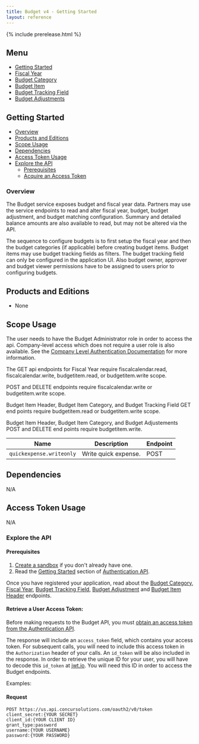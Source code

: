 ```yaml
---
title: Budget v4 - Getting Started
layout: reference
---
```


{% include prerelease.html %}

## Menu

* [Getting Started](./getting-started.html)
* [Fiscal Year](/api-reference/budget/v4.fiscal-year.html)
* [Budget Category](/api-reference/budget/v4.budget-category.html)
* [Budget Item](/api-reference/budget/v4.budget-header.html)
* [Budget Tracking Field](/api-reference/budget/v4.budget-trackingfield.html)
* [Budget Adjustments](/api-reference/budget/v4.budget-adjustments.html)

## Getting Started

* [Overview](#overview)
* [Products and Editions](#products-editions)
* [Scope Usage](#scope-usage)
* [Dependencies](#dependencies)
* [Access Token Usage](#access-token-usage)
* [Explore the API](#explore-the-api)
  * [Prerequisites](#prerequisites)
  * [Acquire an Access Token](#retrieve-a-user-access-token)

### <a name="overview"></a>Overview

The Budget service exposes budget and fiscal year data.  Partners may use the service endpoints to read and alter fiscal year, budget, budget adjustment, and budget matching configuration.
Summary and detailed balance amounts are also available to read, but may not be altered via the API.

The sequence to configure budgets is to first setup the fiscal year and then the budget categories (if applicable) before creating budget items.
Budget items may use budget tracking fields as filters. The budget tracking field can only be configured in the application UI. Also budget owner,
approver and budget viewer permissions have to be assigned to users prior to configuring budgets.

## <a name="products-editions"></a>Products and Editions

* None

## <a name="scope-usage"></a>Scope Usage

The user needs to have the Budget Administrator role in order to access the api.  Company-level access which does not require a user role is also available.  See the [Company Level Authentication Documentation](#https://developer.concur.com/api-reference/authentication/company-auth.html) for more information.

The GET api endpoints for Fiscal Year require fiscalcalendar.read, fiscalcalendar.write, budgetitem.read, or budgetitem.write scope.

POST and DELETE endpoints require fiscalcalendar.write or budgetitem.write scope.

Budget Item Header, Budget Item Category, and Budget Tracking Field GET end points require budgetitem.read or budgetitem.write scope.

Budget Item Header, Budget Item Category, and Budget Adjustements POST and DELETE end points require budgetitem.write.

Name|Description|Endpoint
---|---|---
`quickexpense.writeonly`|Write quick expense.|POST

## <a name="dependencies"></a>Dependencies

N/A

## <a name="access-token-usage"></a>Access Token Usage

N/A

### <a name="explore-the-api"></a>Explore the API

#### <a name="prerequisites"></a>Prerequisites

1. [Create a sandbox](https://developer.concur.com/manage-apps/register.html) if you don't already have one.
2. Read the [Getting Started](https://developer.concur.com/api-reference/authentication/getting-started.html) section of [Authentication API](https://developer.concur.com/api-reference/authentication/apidoc.html).

Once you have registered your application, read about the [Budget Category](/api-reference/budget/budget-category.html), [Fiscal Year](/api-reference/budget/fiscal-year.html), [Budget Tracking Field](/api-reference/budget/budget-trackingfield.html), [Budget Adjustment](/api-reference/budget/budget-adjustments.html) and [Budget Item Header](/api-reference/budget/budget-header.html) endpoints.

#### <a name="retrieve-a-user-access-token"></a>Retrieve a User Access Token:

Before making requests to the Budget API, you must [obtain an access token from the Authentication API](https://developer.concur.com/api-reference/authentication/getting-started.html).

The response will include an `access_token` field, which contains your access token. For subsequent calls, you will need to include this access token in the `Authorization` header of your calls. An `id_token` will be also included in the response. In order to retrieve the unique ID for your user, you will have to decode this `id_token` at [jwt.io](https://jwt.io/). You will need this ID in order to access the Budget endpoints.

Examples:

#### Request
```http
POST https://us.api.concursolutions.com/oauth2/v0/token
client_secret:{YOUR SECRET}
client_id:{YOUR CLIENT ID}
grant_type:password
username:{YOUR USERNAME}
password:{YOUR PASSWORD}
```
